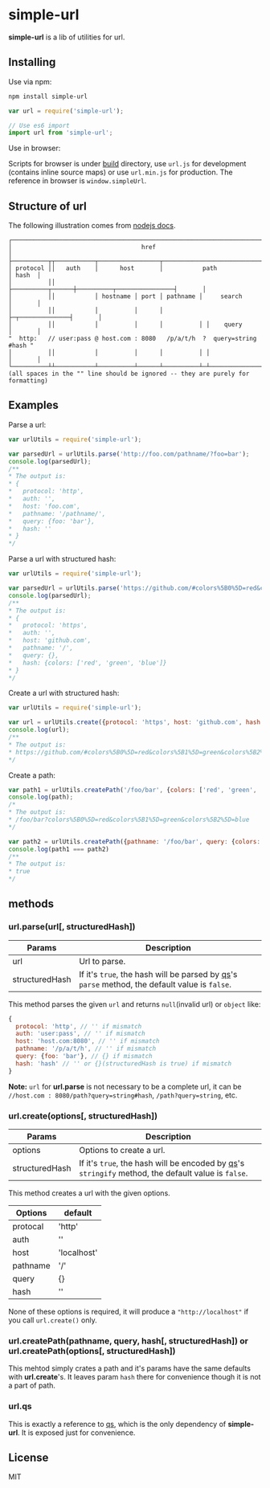 # simple-url
**simple-url** is a lib of utilities for url.

## Installing
Use via npm:
```bash
npm install simple-url
```
```javascript
var url = require('simple-url');

// Use es6 import
import url from 'simple-url';
```
Use in browser:

Scripts for browser is under [build](https://github.com/Jimmy-YMJ/simple-url/tree/master/build) directory, use `url.js` for development (contains inline source maps) or use `url.min.js` for production. The reference in browser is `window.simpleUrl`.

## Structure of url
The following illustration comes from [nodejs docs](https://nodejs.org/api/url.html).
```
┌─────────────────────────────────────────────────────────────────────────────┐
│                                    href                                     │
├──────────┬┬───────────┬─────────────────┬───────────────────────────┬───────┤
│ protocol ││   auth    │      host       │           path            │ hash  │
│          ││           ├──────────┬──────┼──────────┬────────────────┤       │
│          ││           │ hostname │ port │ pathname │     search     │       │
│          ││           │          │      │          ├─┬──────────────┤       │
│          ││           │          │      │          │ │    query     │       │
"  http:   // user:pass @ host.com : 8080   /p/a/t/h  ?  query=string   #hash "
│          ││           │          │      │          │ │              │       │
└──────────┴┴───────────┴──────────┴──────┴──────────┴─┴──────────────┴───────┘
(all spaces in the "" line should be ignored -- they are purely for formatting)
```

## Examples

Parse a url:
```javascript
var urlUtils = require('simple-url');

var parsedUrl = urlUtils.parse('http://foo.com/pathname/?foo=bar');
console.log(parsedUrl);
/**
* The output is:
* {
*   protocol: 'http',
*   auth: '',
*   host: 'foo.com',
*   pathname: '/pathname/',
*   query: {foo: 'bar'},
*   hash: ''
* }
*/
```

Parse a url with structured hash:
```javascript
var urlUtils = require('simple-url');

var parsedUrl = urlUtils.parse('https://github.com/#colors%5B0%5D=red&colors%5B1%5D=green&colors%5B2%5D=blue');
console.log(parsedUrl);
/**
* The output is:
* {
*   protocol: 'https',
*   auth: '',
*   host: 'github.com',
*   pathname: '/',
*   query: {},
*   hash: {colors: ['red', 'green', 'blue']}
* }
*/
```

Create a url with structured hash:
```javascript
var urlUtils = require('simple-url');

var url = urlUtils.create({protocol: 'https', host: 'github.com', hash: {colors: ['red', 'green', 'blue']}}, true);
console.log(url);
/**
* The output is:
* https://github.com/#colors%5B0%5D=red&colors%5B1%5D=green&colors%5B2%5D=blue
*/
```

Create a path:
```javascript
var path1 = urlUtils.createPath('/foo/bar', {colors: ['red', 'green', 'blue']});
console.log(path);
/*
* The output is:
* /foo/bar?colors%5B0%5D=red&colors%5B1%5D=green&colors%5B2%5D=blue
*/

var path2 = urlUtils.createPath({pathname: '/foo/bar', query: {colors: ['red', 'green', 'blue']}});
console.log(path1 === path2)
/**
* The output is:
* true
*/
```

## methods
### url.parse(url[, structuredHash])

| **Params** | **Description** |
| --- | --- |
| url |  Url to parse. |
| structuredHash | If it's `true`, the hash will be parsed by [qs](https://github.com/ljharb/qs)'s `parse` method, the default value is `false`.|

This method parses the given `url` and returns `null`(invalid url) or `object` like:
```javascript
{
  protocol: 'http', // '' if mismatch
  auth: 'user:pass', // '' if mismatch
  host: 'host.com:8080', // '' if mismatch
  pathname: '/p/a/t/h', // '' if mismatch
  query: {foo: 'bar'}, // {} if mismatch
  hash: 'hash' // '' or {}(structuredHash is true) if mismatch
}
```
__Note:__ `url` for **url.parse** is not necessary to be a complete url, it can be `//host.com : 8080/path?query=string#hash`, `/path?query=string`, etc.

### url.create(options[, structuredHash])

| **Params** | **Description** |
| --- | --- |
| options |  Options to create a url. |
| structuredHash | If it's `true`, the hash will be encoded by [qs](https://github.com/ljharb/qs)'s `stringify` method, the default value is `false`.|

This method creates a url with the given options.

| **Options** | **default** |
| --- | --- |
| protocal |  'http' |
| auth | '' |
| host |  'localhost' |
| pathname |  '/' |
| query |  {} |
| hash |  '' |

None of these options is required, it will produce a `"http://localhost"` if you call `url.create()` only.

### url.createPath(pathname, query, hash[, structuredHash]) or url.createPath(options[, structuredHash])

This mehtod simply crates a path and it's params have the same defaults with **url.create**'s. It leaves param `hash` there for convenience though it is not a part of path.

### url.qs

This is exactly a reference to [qs](https://github.com/ljharb/qs), which is the only dependency of **simple-url**. It is exposed just for convenience.

## License
MIT

